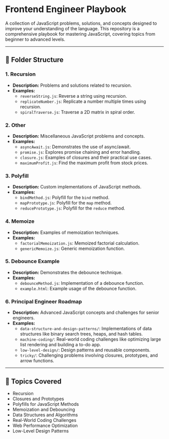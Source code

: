 # Frontend Engineer Playbook

A collection of JavaScript problems, solutions, and concepts designed to improve your understanding of the language. This repository is a comprehensive playbook for mastering JavaScript, covering topics from beginner to advanced levels.

---

## 📂 Folder Structure

### **1. Recursion**

- **Description:** Problems and solutions related to recursion.
- **Examples:**
  - `reverseString.js`: Reverse a string using recursion.
  - `replicateNumber.js`: Replicate a number multiple times using recursion.
  - `spiralTraverse.js`: Traverse a 2D matrix in spiral order.

### **2. Other**

- **Description:** Miscellaneous JavaScript problems and concepts.
- **Examples:**
  - `asyncAwait.js`: Demonstrates the use of async/await.
  - `promise.js`: Explores promise chaining and error handling.
  - `closure.js`: Examples of closures and their practical use cases.
  - `maximumProfit.js`: Find the maximum profit from stock prices.

### **3. Polyfill**

- **Description:** Custom implementations of JavaScript methods.
- **Examples:**
  - `bindMethod.js`: Polyfill for the `bind` method.
  - `mapPrototype.js`: Polyfill for the `map` method.
  - `reducePrototype.js`: Polyfill for the `reduce` method.

### **4. Memoize**

- **Description:** Examples of memoization techniques.
- **Examples:**
  - `factorialMemoization.js`: Memoized factorial calculation.
  - `genericMemoize.js`: Generic memoization function.

### **5. Debounce Example**

- **Description:** Demonstrates the debounce technique.
- **Examples:**
  - `debounceMethod.js`: Implementation of a debounce function.
  - `example.html`: Example usage of the debounce function.

### **6. Principal Engineer Roadmap**

- **Description:** Advanced JavaScript concepts and challenges for senior engineers.
- **Examples:**
  - `data-structure-and-design-patterns/`: Implementations of data structures like binary search trees, heaps, and hash tables.
  - `machine-coding/`: Real-world coding challenges like optimizing large list rendering and building a to-do app.
  - `low-level-design/`: Design patterns and reusable components.
  - `tricky/`: Challenging problems involving closures, prototypes, and arrow functions.

---

## 🚀 Topics Covered

- Recursion
- Closures and Prototypes
- Polyfills for JavaScript Methods
- Memoization and Debouncing
- Data Structures and Algorithms
- Real-World Coding Challenges
- Web Performance Optimization
- Low-Level Design Patterns
